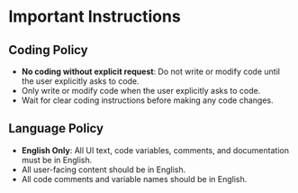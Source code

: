 # Important Instructions

## Coding Policy
- **No coding without explicit request**: Do not write or modify code until the user explicitly asks to code.
- Only write or modify code when the user explicitly asks to code.
- Wait for clear coding instructions before making any code changes.

## Language Policy
- **English Only**: All UI text, code variables, comments, and documentation must be in English.
- All user-facing content should be in English.
- All code comments and variable names should be in English.